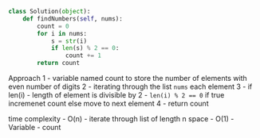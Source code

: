 ```py
class Solution(object):
    def findNumbers(self, nums):
        count = 0
        for i in nums:
            s = str(i)
            if len(s) % 2 == 0:
                count += 1
        return count
```

Approach
1 - variable named count to store the number of elements with even number of digits
2 - iterating through the list `nums` each element
3 - if len(i)  - length of element is divisible by 2 - `len(i) % 2 == 0` 
if true incremenet count else move to next element
4 - return count 

time complexity - O(n) - iterate through list of length n
space - O(1) - Variable - count
